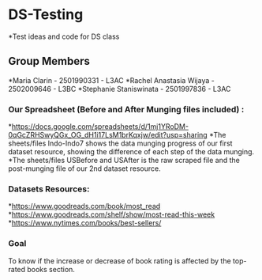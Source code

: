 # DS-Testing
*Test ideas and code for DS class

## Group Members 
*Maria Clarin - 2501990331 - L3AC
*Rachel Anastasia Wijaya - 2502009646 - L3BC
*Stephanie Staniswinata - 2501997836 - L3AC

### Our Spreadsheet (Before and After Munging files included) : 
*https://docs.google.com/spreadsheets/d/1mj1YRoDM-0qGcZRHSwyQGx_OG_dH1i17LsM1brKqxjw/edit?usp=sharing
*The sheets/files Indo-Indo7 shows the data munging progress of our first dataset resource, showing the difference of each step of the data munging. 
*The sheets/files USBefore and USAfter is the raw scraped file and the post-munging file of our 2nd dataset resource.

### Datasets Resources:
*https://www.goodreads.com/book/most_read
*https://www.goodreads.com/shelf/show/most-read-this-week
*https://www.nytimes.com/books/best-sellers/

### Goal
To know if the increase or decrease of book rating is affected by the top-rated books section.

